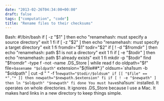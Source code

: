 ```yaml
---
date: "2013-02-26T04:34:00+00:00"
draft: false
tags: ["computation", "code"]
title: "Rename files to their checksums"
---
```

Bash: #!/bin/bash if [ -z "$1" ] then echo "renamehash: must specify a source directory" exit 1 fi if [ -z "$2" ] then echo "renamehash: must specify a target directory" exit 1 fi fromdir="$1" todir="$2" if [ ! -d "$fromdir" ] then echo "renamehash: path $1 is not a directory" exit 1 fi if [ -e "$todir" ] then echo "renamehash: path $1 already exists" exit 1 fi mkdir -p "$todir" find "$fromdir" -type f -not -name .DS_Store | while read f do oldpath="$f" file=`basename "$oldpath"` extension="${file##*.}" oldsum=`sha1sum -b "$oldpath" | cut -d " " -f 1` newpath="$todir/$oldsum" if [[ "$file" == *"."* ]] then newpath="$newpath.$extension" fi if [ ! -e "$newpath" ] then ln "$oldpath" "$newpath" fi done You must have `sha1sum` installed. It operates on whole directories. It ignores .DS_Store because I use a Mac. It makes hard links in a new directory to keep things simple.
